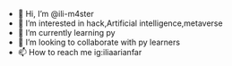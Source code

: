 - 👋 Hi, I’m @ili-m4ster
- 👀 I’m interested in hack,Artificial intelligence,metaverse
- 🌱 I’m currently learning py
- 💞️ I’m looking to collaborate with py learners
- 📫 How to reach me ig:iliaarianfar

<!---
ili-m4ster/ili-m4ster is a ✨ special ✨ repository because its `README.md` (this file) appears on your GitHub profile.
You can click the Preview link to take a look at your changes.
--->
